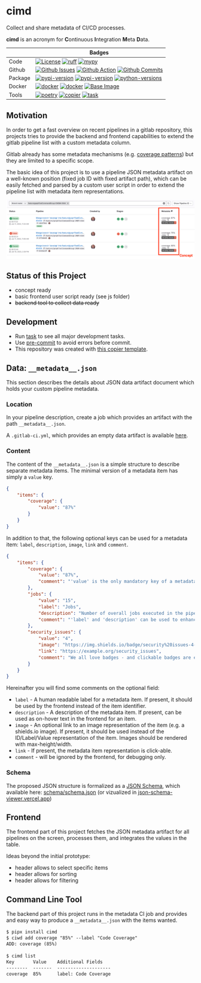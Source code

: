# cimd

Collect and share metadata of CI/CD processes.

**cimd** is an acronym for **C**ontinuous **I**ntegration **M**eta **D**ata.

|         | Badges |
| ------- | ------------- |
| Code    | [![License][license-shield]][license-link] [![ruff][ruff-shield]][ruff-link] [![mypy][mypy-shield]][mypy-link]
| Github  | [![Github Issues][issues-shield]][issues-link] [![Github Action][action-shield]][action-link] [![Github Commits][commit-activity-shield]][commit-activity-link]
| Package | [![pypi-version][pypi-version-shield]][pypi-link] [![pypi-version][pypi-downloads-shield]][pypi-link] [![python-versions][python-versions-shield]][pypi-link] 
| Docker  | [![docker][docker-pulls-shield]][docker-link] [![docker][docker-size-shield]][docker-link] [![Base Image][base-image-shield]][base-image-link]
| Tools   | [![poetry][poetry-shield]][poetry-link] [![copier][copier-shield]][copier] [![task][task-shield]][task-link]


## Motivation

In order to get a fast overview on recent pipelines in a gitlab repository, this projects tries to provide the backend and frontend capabilities to extend the gitlab pipeline list with a custom metadata column.

Gitlab already has some metadata mechanisms (e.g. [coverage patterns](https://docs.gitlab.com/ee/ci/testing/code_coverage.html#test-coverage-examples)) but they are limited to a specific scope.

The basic idea of this project is to use a pipeline JSON metadata artifact on a well-known position (fixed job ID with fixed artifact path), which can be easily fetched and parsed by a custom user script in order to extend the pipeline list with metadata item representations.

![UI Sketch](docs/ui-sketch.png "UI Sketch")

## Status of this Project

- concept ready
- basic frontend user script ready (see js folder)
- ~~backend tool to collect data ready~~


## Development

- Run [task](https://taskfile.dev/) to see all major development tasks.
- Use [pre-commit](https://pre-commit.com/) to avoid errors before commit.
- This repository was created with [this copier template](https://github.com/eccenca/cmem-plugin-template).


## Data: `__metadata__.json`

This section describes the details about JSON data artifact document which holds your custom pipeline metadata.

### Location

In your pipeline description, create a job which provides an artifact with the path `__metadata__.json`.

A `.gitlab-ci.yml`, which provides an empty data artifact is available [here](https://gitlab.com/seebi/gitlab-pipeline-metadata/-/blob/main/.gitlab-ci.yml?ref_type=eb2b4498).

### Content

The content of the `__metadata__.json` is a simple structure to describe separate metadata items.
The minimal version of a metadata item has simply a `value` key.

``` json
{
    "items": {
        "coverage": {
            "value": "87%"
        }
    }
}
```

In addition to that, the following optional keys can be used for a metadata item: `label`, `description`, `image`, `link` and `comment`.

``` json
{
    "items": {
        "coverage": {
            "value": "87%",
            "comment": "'value' is the only mandatory key of a metadata item."
        },
        "jobs": {
            "value": "15",
            "label": "Jobs",
            "description": "Number of overall jobs executed in the pipeline.",
            "comment": "'label' and 'description' can be used to enhance the UI."
        },
        "security_issues": {
            "value": "4",
            "image": "https://img.shields.io/badge/security%20issues-4-red",
            "link": "https://example.org/security_issues",
            "comment": "We all love badges - and clickable badges are even better."
        }
    }
}
```

Hereinafter you will find some comments on the optional field:

- `label` - A human readable label for a metadata item. If present, it should be used by the frontend instead of the item identifier.
- `description` - A description of the metadata item. If present, can be used as on-hover text in the frontend for an item.
- `image` - An optional link to an image representation of the item (e.g. a shields.io image). If present, it should be used instead of the ID/Label/Value representation of the item. Images should be rendered with max-height/width.
- `link` - If present, the metadata item representation is click-able.
- `comment` - will be ignored by the frontend, for debugging only.

### Schema

The proposed JSON structure is formalized as a [JSON Schema](https://json-schema.org/), which available here: [schema/schema.json](schema/schema.json) (or vizualized in [json-schema-viewer.vercel.app](https://json-schema-viewer.vercel.app/view?url=https%3A%2F%2Fgitlab.com%2Fseebi%2Fgitlab-pipeline-metadata%2F-%2Fraw%2Fmain%2Fschema%2Fschema.json&description_is_markdown=on&expand_buttons=on&show_breadcrumbs=on&show_toc=on&with_footer=on&template_name=js#items_pattern1))


## Frontend

The frontend part of this project fetches the JSON metadata artifact for all pipelines on the screen, processes them, and integrates the values in the table.

Ideas beyond the initial prototype:

- header allows to select specific items
- header allows for sorting
- header allows for filtering

## Command Line Tool

The backend part of this project runs in the metadata CI job and provides and easy way to produce a `__metadata__.json` with the items wanted.

``` shell
$ pipx install cimd
$ ciwd add coverage "85%" --label "Code Coverage"
ADD: coverage (85%)

$ cimd list
Key       Value    Additional Fields
--------  -------  --------------------
coverage  85%      label: Code Coverage
```


[poetry-link]: https://python-poetry.org/
[poetry-shield]: https://img.shields.io/endpoint?url=https://python-poetry.org/badge/v0.json
[ruff-link]: https://docs.astral.sh/ruff/
[ruff-shield]: https://img.shields.io/endpoint?url=https://raw.githubusercontent.com/astral-sh/ruff/main/assets/badge/v2.json&label=Code%20Style
[mypy-link]: https://mypy-lang.org/
[mypy-shield]: https://www.mypy-lang.org/static/mypy_badge.svg
[copier]: https://copier.readthedocs.io/
[copier-shield]: https://img.shields.io/endpoint?url=https://raw.githubusercontent.com/copier-org/copier/master/img/badge/badge-grayscale-inverted-border-purple.json
[docker-link]: https://hub.docker.com/r/seebi/cimd
[docker-pulls-shield]: https://img.shields.io/docker/pulls/seebi/cimd?logo=docker&logoColor=white
[docker-size-shield]: https://img.shields.io/docker/image-size/seebi/cimd/latest?logo=docker&logoColor=white
[action-link]: https://github.com/seebi/cimd/actions
[action-shield]: https://github.com/seebi/cimd/actions/workflows/check.yml/badge.svg
[commit-activity-shield]: https://img.shields.io/github/commit-activity/y/seebi/cimd?logo=github&logoColor=white
[commit-activity-link]: https://github.com/seebi/cimd/pulse/monthly
[license-link]: https://github.com/seebi/cimd?tab=Apache-2.0-1-ov-file
[license-shield]: https://img.shields.io/pypi/l/cimd?logo=apache&logoColor=white
[pypi-link]: https://pypi.org/project/cimd
[pypi-version-shield]: https://img.shields.io/pypi/v/cimd?logo=pypi&logoColor=white
[pypi-downloads-shield]: https://img.shields.io/pypi/dm/cimd?logo=pypi&logoColor=white
[python-versions-shield]: https://img.shields.io/pypi/pyversions/cimd?logo=python&logoColor=white
[issues-shield]: https://img.shields.io/github/issues/seebi/cimd?logo=github&logoColor=white
[issues-link]: https://github.com/seebi/cimd/issues
[base-image-shield]: https://img.shields.io/badge/FROM-ubi9--minimal-orange?logo=redhat
[base-image-link]: https://hub.docker.com/r/redhat/ubi9-minimal/tags
[task-shield]: https://img.shields.io/badge/Taskfile-Enabled-brightgreen?logo=task&logoColor=white
[task-link]: https://taskfile.dev/

